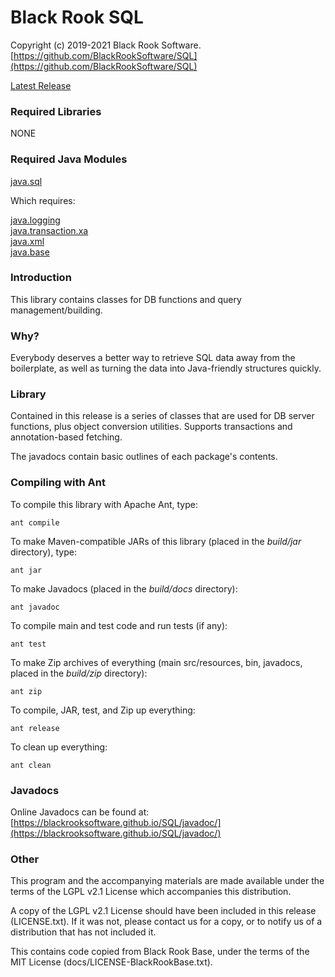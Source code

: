 # Black Rook SQL

Copyright (c) 2019-2021 Black Rook Software.  
[https://github.com/BlackRookSoftware/SQL](https://github.com/BlackRookSoftware/SQL)

[Latest Release](https://github.com/BlackRookSoftware/SQL/releases/latest)

### Required Libraries

NONE

### Required Java Modules

[java.sql](https://docs.oracle.com/en/java/javase/11/docs/api/java.sql/module-summary.html)  

Which requires:

[java.logging](https://docs.oracle.com/en/java/javase/11/docs/api/java.logging/module-summary.html)  
[java.transaction.xa](https://docs.oracle.com/en/java/javase/11/docs/api/java.transaction.xa/module-summary.html)  
[java.xml](https://docs.oracle.com/en/java/javase/11/docs/api/java.xml/module-summary.html)  
[java.base](https://docs.oracle.com/en/java/javase/11/docs/api/java.base/module-summary.html)  

### Introduction

This library contains classes for DB functions and query management/building.

### Why?

Everybody deserves a better way to retrieve SQL data away from the boilerplate, as well as
turning the data into Java-friendly structures quickly.

### Library

Contained in this release is a series of classes that are used for DB server functions, plus
object conversion utilities. Supports transactions and annotation-based fetching.

The javadocs contain basic outlines of each package's contents.

### Compiling with Ant

To compile this library with Apache Ant, type:

	ant compile

To make Maven-compatible JARs of this library (placed in the *build/jar* directory), type:

	ant jar

To make Javadocs (placed in the *build/docs* directory):

	ant javadoc

To compile main and test code and run tests (if any):

	ant test

To make Zip archives of everything (main src/resources, bin, javadocs, placed in the *build/zip* directory):

	ant zip

To compile, JAR, test, and Zip up everything:

	ant release

To clean up everything:

	ant clean
	
### Javadocs

Online Javadocs can be found at: [https://blackrooksoftware.github.io/SQL/javadoc/](https://blackrooksoftware.github.io/SQL/javadoc/)

### Other

This program and the accompanying materials are made available under the 
terms of the LGPL v2.1 License which accompanies this distribution.

A copy of the LGPL v2.1 License should have been included in this release (LICENSE.txt).
If it was not, please contact us for a copy, or to notify us of a distribution
that has not included it. 

This contains code copied from Black Rook Base, under the terms of the MIT License (docs/LICENSE-BlackRookBase.txt).
